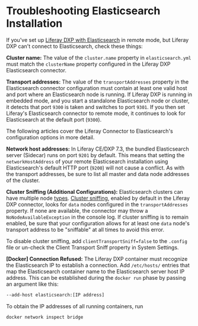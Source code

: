 # Troubleshooting Elasticsearch Installation

If you've set up [Liferay DXP with Elasticsearch](./getting-started-with-elasticsearch.md) in remote mode, but Liferay DXP can't connect to Elasticsearch, check these things:

**Cluster name:** The value of the `cluster.name` property in `elasticsearch.yml` must match
the `clusterName` property configured in the Liferay DXP Elasticsearch connector.

**Transport addresses:** The value of the `transportAddresses` property in the Elasticsearch connector configuration must contain at least one valid host and port where an Elasticsearch node is running. If Liferay DXP is running in embedded mode, and you start a standalone Elasticsearch node or cluster, it detects that port `9300` is taken and switches to port `9301`. If you then set Liferay's Elasticsearch connector to remote mode, it continues to look for Elasticsearch at the default port (`9300`).

The following articles cover the Liferay Connector to Elasticsearch's configuration options in more detail.

**Network host addresses:** In Liferay CE/DXP 7.3, the bundled Elasticsearch server (Sidecar) runs on port `9201` by default. This means that setting the `networkHostAddress` of your remote Elasticsearch installation using Elasticsearch's default HTTP port (`9200`) will not cause a conflict. As with the transport addresses, be sure to list all master and data node addresses of the cluster.

**Cluster Sniffing (Additional Configurations):** Elasticsearch clusters can have multiple node [types](https://www.elastic.co/guide/en/elasticsearch/reference/7.x/modules-node.html#modules-node).  [Cluster sniffing](https://www.elastic.co/guide/en/elasticsearch/client/java-api/7.x/transport-client.html), enabled by default in the Liferay DXP connector, looks for `data` nodes configured in the `transportAddresses` property. If none are available, the connector may throw a `NoNodeAvailableException` in the console log. If cluster sniffing is to remain enabled, be sure that your configuration allows for at least one `data` node's transport address to be "sniffable" at all times to avoid this error.

To disable cluster sniffing, add `clientTransportSniff=false` to the `.config` file or un-check the Client Transport Sniff property in System Settings.

**[Docker] Connection Refused:** The Liferay DXP container must recognize the Elasticsearch IP to establish a connection. Add `/etc/hosts/` entries that map the Elasticsearch container name to the Elasticsearch server host IP address. This can be established during the `docker run` phase by passing an argument like this:

```bash
--add-host elasticsearch:[IP address]
```

To obtain the IP addresses of all running containers, run 

```bash
docker network inspect bridge
```
